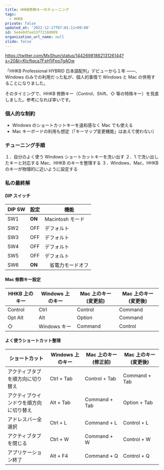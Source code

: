 ```yaml
---
title: HHKB修飾キーのチューニング
tags:
  - HHKB
private: false
updated_at: '2022-12-17T07:01:11+09:00'
id: 5e4e0dfee53f7210d009
organization_url_name: null
slide: false
---
```

https://twitter.com/MxShun/status/1442698186213126144?s=20&t=Ktcftqca7FsH1jFpo7gAOw

「HHKB Professional HYBRID 日本語配列」デビューから１年 ――、
Windows のみでの利用だった私が、個人的事情で Windows と Mac の併用することになりました。

そのタイミングで、HHKB 修飾キー（Control、Shift、◇ 等の特殊キー）を見直しました。参考になれば幸いです。

### 個人的な制約

- Windows のショートカットキーを違和感なく Mac でも使える
- Mac キーボードの利用も想定（「キーマップ変更機能」はあえて使わない）

### チューニング手順

１．自分のよく使う Windows ショートカットキーを洗い出す
２．1.で洗い出したキーと対応する Mac、HHKB のキーを整理する
３．Windows、Mac、HHKB のキーが物理的に近いように設定する

### 私の最終解
#### DIP スイッチ

| DIP SW | 設定 |　機能 |
| --- | --- | --- |
| SW1 | **ON** | Macintosh モード |
| SW2 | OFF | デフォルト |
| SW3 | OFF | デフォルト |
| SW4 | OFF | デフォルト　|
| SW5 | OFF | デフォルト　|
| SW6 | **ON** |　省電力モードオフ |

#### Mac 修飾キー設定

| HHKB 上のキー | Windows 上のキー | Mac 上のキー(変更前) | Mac 上のキー(変更後) |
| --- | --- | --- | --- |
| Control | Ctrl | Control | Command |
| Opt Alt | Alt | Option | Command |
| ◇ | Windows キー | Command | Control |

#### よく使うショートカット整理

 ショートカット| Windows 上のキー | Mac 上のキー(修正前) | Mac 上のキー(変更後) |
| --- | --- | --- | --- |
| アクティブタブを順方向に切り替え | Ctrl + Tab | Control + Tab | Command + Tab |
| アクティブウインドウを順方向に切り替え | Alt + Tab | Command + Tab | Option + Tab |
| アドレスバー全選択 | Ctrl + L | Command + L | Control + L |
| アクティブタブを閉じる | Ctrl + W | Command + W | Control + W |
| アプリケーション終了 | Alt + F4 | Command + Q | Control + Q |
